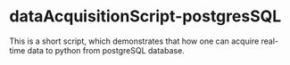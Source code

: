 # dataAcquisitionScript-postgresSQL
This is a short script, which demonstrates that how one can acquire real-time data to python from postgreSQL database. 
